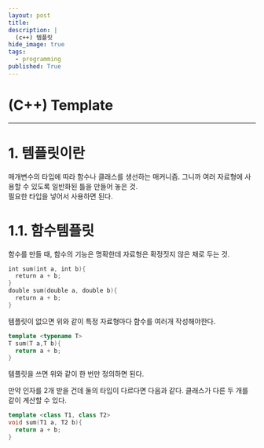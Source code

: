 ```yaml
---
layout: post
title: 
description: |
  (c++) 템플릿
hide_image: true
tags:
  - programming
published: True
---
```


# (C++) Template
* * *

# 1. 템플릿이란
매개변수의 타입에 따라 함수나 클래스를 생선하는 매커니즘. 그니까 여러 자료형에 사용할 수 있도록 일반화된 틀을 만들어 놓은 것.   
필요한 타입을 넣어서 사용하면 된다.

# 1.1. 함수템플릿
함수를 만들 때, 함수의 기능은 명확한데 자료형은 확정짓지 않은 채로 두는 것.
```cpp
int sum(int a, int b){
  return a + b;
}
double sum(double a, double b){
  return a + b;
}
```
템플릿이 없으면 위와 같이 특정 자료형마다 함수를 여러개 작성해야한다. 
```cpp
template <typename T>
T sum(T a,T b){
  return a + b;
}
```
템플릿을 쓰면 위와 같이 한 번만 정의하면 된다. 
   
만약 인자를 2개 받을 건데 둘의 타입이 다르다면 다음과 같다. 클래스가 다른 두 개를 같이 계산할 수 있다.
```cpp
template <class T1, class T2>
void sum(T1 a, T2 b){
  return a + b;
}
```

